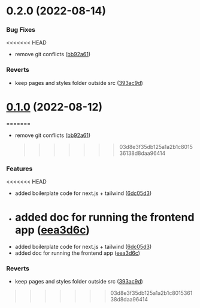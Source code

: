 # 0.2.0 (2022-08-14)

### Bug Fixes

<<<<<<< HEAD

- remove git conflicts ([bb92a61](https://github.com/ykdojo/defaang/commit/bb92a61bf7c16f9567b4501fe4acf5fabdbf99c4))

### Reverts

- keep pages and styles folder outside src ([393ac9d](https://github.com/ykdojo/defaang/commit/393ac9d47429ad94d376e03f6406fc976c02f003))

# [0.1.0](https://github.com/ykdojo/defaang/compare/6dc05d3033f09ed9c59f53dde9263b4874cafbe7...v0.1.0) (2022-08-12)

=======

- remove git conflicts ([bb92a61](https://github.com/AdityaPainuli/defaang/commit/bb92a61bf7c16f9567b4501fe4acf5fabdbf99c4))
  > > > > > > > 03d8e3f35db125a1a2b1c801536138d8daa96414

### Features

<<<<<<< HEAD

- added boilerplate code for next.js + tailwind ([6dc05d3](https://github.com/ykdojo/defaang/commit/6dc05d3033f09ed9c59f53dde9263b4874cafbe7))
- # added doc for running the frontend app ([eea3d6c](https://github.com/ykdojo/defaang/commit/eea3d6cd4590c118d0ce36aeb5f4887999bb0a45))

* added boilerplate code for next.js + tailwind ([6dc05d3](https://github.com/AdityaPainuli/defaang/commit/6dc05d3033f09ed9c59f53dde9263b4874cafbe7))
* added doc for running the frontend app ([eea3d6c](https://github.com/AdityaPainuli/defaang/commit/eea3d6cd4590c118d0ce36aeb5f4887999bb0a45))

### Reverts

- keep pages and styles folder outside src ([393ac9d](https://github.com/AdityaPainuli/defaang/commit/393ac9d47429ad94d376e03f6406fc976c02f003))

> > > > > > > 03d8e3f35db125a1a2b1c801536138d8daa96414
